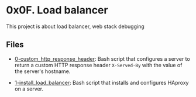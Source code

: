 # 0x0F. Load balancer

This project is about load balancer, web stack debugging

## Files

- [0-custom_http_response_header](./0-custom_http_response_header): Bash script that configures a server to return a custom HTTP response header `X-Served-By` with the value of the server's hostname.

- [1-install_load_balancer](./1-install_load_balancer): Bash script that installs and configures HAproxy on a server.